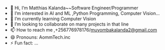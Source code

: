- 👋 Hi, I’m Matthias Kalanda~~Software Engineer/Programmer 
- 👀 I’m interested in AI and ML ,Python Programming, Computer Vision...
- 🌱 I’m currently learning Computer Vision
- 💞️ I’m looking to collaborate on many projects in that line
- 📫 How to reach me ,+256776978176/muyombakalanda2@gmail.com
- 😄 Pronouns: AommTech.inc
- ⚡ Fun fact: ...

